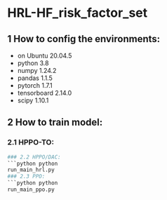 # HRL-HF_risk_factor_set
## 1 How to config the environments:
- on Ubuntu 20.04.5
- python 3.8
- numpy 1.24.2
- pandas 1.1.5
- pytorch 1.7.1
- tensorboard 2.14.0
- scipy 1.10.1
## 2 How to train model:
### 2.1 HPPO-TO:
``` python run_main_hppo_to.py
### 2.2 HPPO/DAC:
```python python
run_main_hrl.py
### 2.3 PPO:
```python python
run_main_ppo.py
